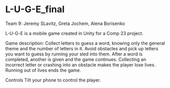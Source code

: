 # L-U-G-E_final

Team 9:
Jeremy SLavitz, Greta Jochem, Alena Borisenko

L-U-G-E is a mobile game created in Unity for a Comp 23 project. 

Game description:
Collect letters to guess a word, knowing only the general theme and the number of letters in it. Avoid obstacles and pick up letters you want to guess by running your sled into them. After a word is completed, another is given and the game continues. Collecting an incorrect letter or crashing into an obstacle makes the player lose lives. Running out of lives ends the game. 

Controls
Tilt your phone to control the player.
